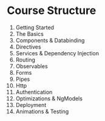 # Course Structure
01. Getting Started
02. The Basics
03. Components & Databinding
04. Directives
05. Services & Dependency Injection
06. Routing
07. Observables
08. Forms
09. Pipes
10. Http
11. Authentication
12. Optimizations & NgModels
13. Deployment
14. Animations & Testing